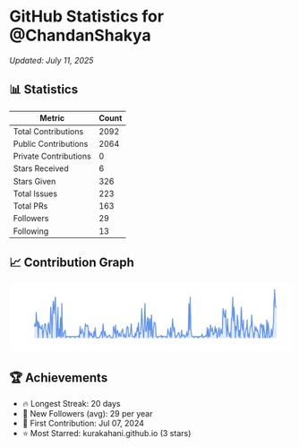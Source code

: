 # GitHub Statistics for @ChandanShakya
*Updated: July 11, 2025*

## 📊 Statistics
| Metric | Count |
|--------|--------|
| Total Contributions | 2092 |
| Public Contributions | 2064 |
| Private Contributions | 0 |
| Stars Received | 6 |
| Stars Given | 326 |
| Total Issues | 223 |
| Total PRs | 163 |
| Followers | 29 |
| Following | 13 |

## 📈 Contribution Graph

![Contribution Graph](./contribution_graph.png)

## 🏆 Achievements

- 🔥 Longest Streak: 20 days
- 👥 New Followers (avg): 29 per year
- 📅 First Contribution: Jul 07, 2024
- ⭐ Most Starred: kurakahani.github.io (3 stars)

